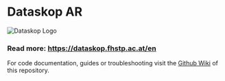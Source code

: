 # Dataskop AR

![Dataskop Logo](https://media.githubusercontent.com/media/Dataskop/dataskop-ar/main/Assets/DataSkopAR/Images/App%20Icons/120.png) 

### Read more: https://dataskop.fhstp.ac.at/en

For code documentation, guides or troubleshooting visit the [Github Wiki](https://github.com/Dataskop/dataskop-ar/wiki) of this repository.
